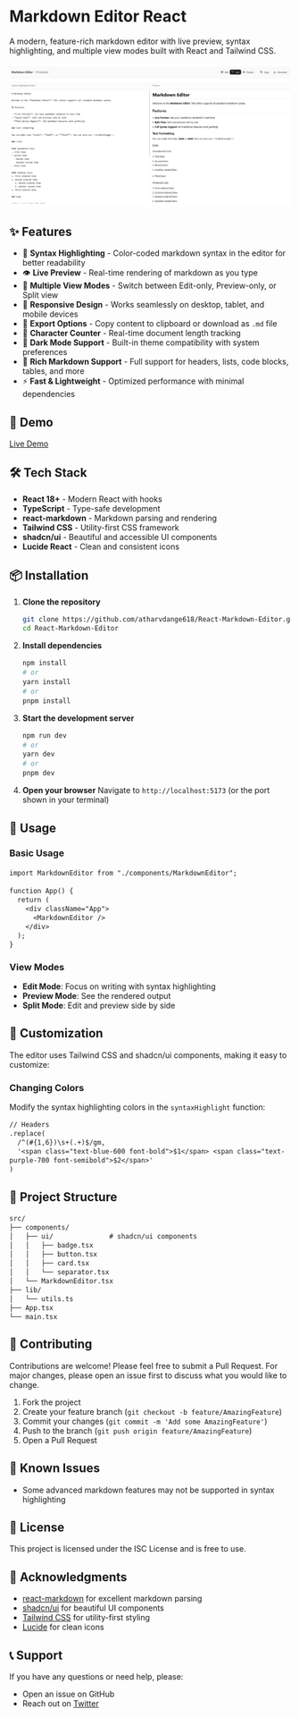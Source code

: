 # Markdown Editor React

A modern, feature-rich markdown editor with live preview, syntax highlighting, and multiple view modes built with React and Tailwind CSS.

![Markdown Editor Screenshot](image.png)

## ✨ Features

- 🎨 **Syntax Highlighting** - Color-coded markdown syntax in the editor for better readability
- 👁️ **Live Preview** - Real-time rendering of markdown as you type
- 🔄 **Multiple View Modes** - Switch between Edit-only, Preview-only, or Split view
- 📱 **Responsive Design** - Works seamlessly on desktop, tablet, and mobile devices
- 💾 **Export Options** - Copy content to clipboard or download as `.md` file
- 🎯 **Character Counter** - Real-time document length tracking
- 🌙 **Dark Mode Support** - Built-in theme compatibility with system preferences
- 📝 **Rich Markdown Support** - Full support for headers, lists, code blocks, tables, and more
- ⚡ **Fast & Lightweight** - Optimized performance with minimal dependencies

## 🚀 Demo

[Live Demo](https://your-demo-link.vercel.app)

## 🛠️ Tech Stack

- **React 18+** - Modern React with hooks
- **TypeScript** - Type-safe development
- **react-markdown** - Markdown parsing and rendering
- **Tailwind CSS** - Utility-first CSS framework
- **shadcn/ui** - Beautiful and accessible UI components
- **Lucide React** - Clean and consistent icons

## 📦 Installation

1. **Clone the repository**

   ```bash
   git clone https://github.com/atharvdange618/React-Markdown-Editor.git
   cd React-Markdown-Editor
   ```

2. **Install dependencies**

   ```bash
   npm install
   # or
   yarn install
   # or
   pnpm install
   ```

3. **Start the development server**

   ```bash
   npm run dev
   # or
   yarn dev
   # or
   pnpm dev
   ```

4. **Open your browser**
   Navigate to `http://localhost:5173` (or the port shown in your terminal)

## 🎯 Usage

### Basic Usage

```tsx
import MarkdownEditor from "./components/MarkdownEditor";

function App() {
  return (
    <div className="App">
      <MarkdownEditor />
    </div>
  );
}
```

### View Modes

- **Edit Mode**: Focus on writing with syntax highlighting
- **Preview Mode**: See the rendered output
- **Split Mode**: Edit and preview side by side

## 🎨 Customization

The editor uses Tailwind CSS and shadcn/ui components, making it easy to customize:

### Changing Colors

Modify the syntax highlighting colors in the `syntaxHighlight` function:

```tsx
// Headers
.replace(
  /^(#{1,6})\s+(.+)$/gm,
  '<span class="text-blue-600 font-bold">$1</span> <span class="text-purple-700 font-semibold">$2</span>'
)
```

## 📁 Project Structure

```
src/
├── components/
│   ├── ui/              # shadcn/ui components
│   │   ├── badge.tsx
│   │   ├── button.tsx
│   │   ├── card.tsx
│   │   └── separator.tsx
│   └── MarkdownEditor.tsx
├── lib/
│   └── utils.ts
├── App.tsx
└── main.tsx
```

## 🤝 Contributing

Contributions are welcome! Please feel free to submit a Pull Request. For major changes, please open an issue first to discuss what you would like to change.

1. Fork the project
2. Create your feature branch (`git checkout -b feature/AmazingFeature`)
3. Commit your changes (`git commit -m 'Add some AmazingFeature'`)
4. Push to the branch (`git push origin feature/AmazingFeature`)
5. Open a Pull Request

## 🐛 Known Issues

- Some advanced markdown features may not be supported in syntax highlighting

## 📄 License

This project is licensed under the ISC License and is free to use.

## 🙏 Acknowledgments

- [react-markdown](https://github.com/remarkjs/react-markdown) for excellent markdown parsing
- [shadcn/ui](https://ui.shadcn.com/) for beautiful UI components
- [Tailwind CSS](https://tailwindcss.com/) for utility-first styling
- [Lucide](https://lucide.dev/) for clean icons

## 📞 Support

If you have any questions or need help, please:

- Open an issue on GitHub
- Reach out on [Twitter](https://twitter.com/atharvdangedev)
